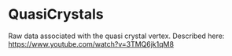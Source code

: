 # QuasiCrystals
Raw data associated with the quasi crystal vertex. Described here: https://www.youtube.com/watch?v=3TMQ6jk1qM8

